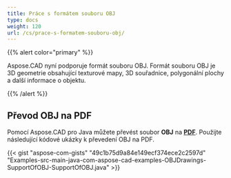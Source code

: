 ```yaml
---
title: Práce s formátem souboru OBJ
type: docs
weight: 120
url: /cs/prace-s-formatem-souboru-obj/
---
```


{{% alert color="primary" %}}

Aspose.CAD nyní podporuje formát souboru OBJ. Formát souboru OBJ je 3D geometrie obsahující texturové mapy, 3D souřadnice, polygonální plochy a další informace o objektu.

{{% /alert %}}

## **Převod OBJ na PDF**

Pomocí Aspose.CAD pro Java můžete převést soubor **OBJ** na [**PDF**](https://docs.fileformat.com/pdf/). Použijte následující kódové ukázky k převedení OBJ na PDF.

{{< gist "aspose-com-gists" "49c1b75d9a84e149ecf374ece2c2597d" "Examples-src-main-java-com-aspose-cad-examples-OBJDrawings-SupportOfOBJ-SupportOfOBJ.java" >}}

